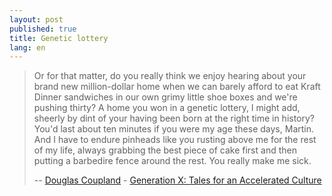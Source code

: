 ```yaml
---
layout: post
published: true
title: Genetic lottery
lang: en
---
```


> Or for that matter, do you really think we enjoy hearing about your brand new million-dollar home when we can barely afford to eat Kraft Dinner sandwiches in our own grimy little shoe boxes and we're pushing thirty? A home you won in a genetic lottery, I might add, sheerly by dint of your having been born at the right time in history? You'd last about ten minutes if you were my age these days, Martin. And I have to endure pinheads like you rusting above me for the rest of my life, always grabbing the best piece of cake first and then putting a barbedire fence around the rest. You really make me sick.
>
> -- [Douglas Coupland][] - [Generation X: Tales for an Accelerated Culture][genx]

[Douglas Coupland]: http://en.wikipedia.org/wiki/Douglas_Coupland
[genx]: http://en.wikipedia.org/wiki/Generation_X:_Tales_for_an_Accelerated_Culture